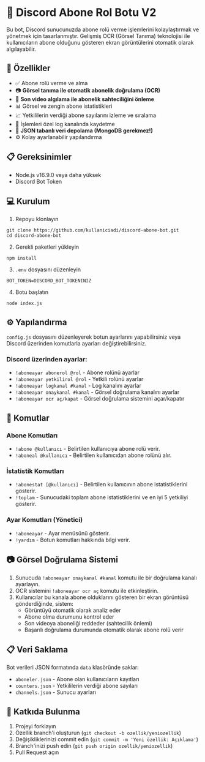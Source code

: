 # 🤖 Discord Abone Rol Botu V2

Bu bot, Discord sunucunuzda abone rolü verme işlemlerini kolaylaştırmak ve yönetmek için tasarlanmıştır. Gelişmiş OCR (Görsel Tanıma) teknolojisi ile kullanıcıların abone olduğunu gösteren ekran görüntülerini otomatik olarak algılayabilir.

## 🚀 Özellikler

- ✅ Abone rolü verme ve alma
- 📷 **Görsel tanıma ile otomatik abonelik doğrulama (OCR)**
- 🚫 **Son video algılama ile abonelik sahteciliğini önleme**
- 📊 Görsel ve zengin abone istatistikleri
- 📈 Yetkililerin verdiği abone sayılarını izleme ve sıralama
- 📝 İşlemleri özel log kanalında kaydetme
- 🔄 **JSON tabanlı veri depolama (MongoDB gerekmez!)**
- ⚙️ Kolay ayarlanabilir yapılandırma

## 📋 Gereksinimler

- Node.js v16.9.0 veya daha yüksek
- Discord Bot Token

## 💻 Kurulum

1. Repoyu klonlayın
```
git clone https://github.com/kullaniciadi/discord-abone-bot.git
cd discord-abone-bot
```

2. Gerekli paketleri yükleyin
```
npm install
```

3. `.env` dosyasını düzenleyin
```
BOT_TOKEN=DISCORD_BOT_TOKENINIZ
```

4. Botu başlatın
```
node index.js
```

## ⚙️ Yapılandırma

`config.js` dosyasını düzenleyerek botun ayarlarını yapabilirsiniz veya Discord üzerinden komutlarla ayarları değiştirebilirsiniz.

### Discord üzerinden ayarlar:

- `!aboneayar abonerol @rol` - Abone rolünü ayarlar
- `!aboneayar yetkilirol @rol` - Yetkili rolünü ayarlar
- `!aboneayar logkanal #kanal` - Log kanalını ayarlar
- `!aboneayar onaykanal #kanal` - Görsel doğrulama kanalını ayarlar
- `!aboneayar ocr aç/kapat` - Görsel doğrulama sistemini açar/kapatır

## 📝 Komutlar

### Abone Komutları
- `!abone @kullanıcı` - Belirtilen kullanıcıya abone rolü verir.
- `!aboneal @kullanıcı` - Belirtilen kullanıcıdan abone rolünü alır.

### İstatistik Komutları
- `!abonestat [@kullanıcı]` - Belirtilen kullanıcının abone istatistiklerini gösterir.
- `!toplam` - Sunucudaki toplam abone istatistiklerini ve en iyi 5 yetkiliyi gösterir.

### Ayar Komutları (Yönetici)
- `!aboneayar` - Ayar menüsünü gösterir.
- `!yardım` - Botun komutları hakkında bilgi verir.

## 📷 Görsel Doğrulama Sistemi

1. Sunucuda `!aboneayar onaykanal #kanal` komutu ile bir doğrulama kanalı ayarlayın.
2. OCR sistemini `!aboneayar ocr aç` komutu ile etkinleştirin.
3. Kullanıcılar bu kanala abone olduklarını gösteren bir ekran görüntüsü gönderdiğinde, sistem:
   - Görüntüyü otomatik olarak analiz eder
   - Abone olma durumunu kontrol eder
   - Son videoya aboneliği reddeder (sahtecilik önlemi)
   - Başarılı doğrulama durumunda otomatik olarak abone rolü verir

## 📋 Veri Saklama

Bot verileri JSON formatında `data` klasöründe saklar:
- `aboneler.json` - Abone olan kullanıcıların kayıtları
- `counters.json` - Yetkililerin verdiği abone sayıları
- `channels.json` - Sunucu ayarları

## 🤝 Katkıda Bulunma

1. Projeyi forklayın
2. Özellik branch'i oluşturun (`git checkout -b ozellik/yeniozellik`)
3. Değişikliklerinizi commit edin (`git commit -m 'Yeni özellik: Açıklama'`)
4. Branch'inizi push edin (`git push origin ozellik/yeniozellik`)
5. Pull Request açın 